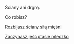 Ściany ani drgną.

Co robisz?

[Rozbijasz ściany siłą mięśni](../miesnie/miesnie.md)

[Zaczynasz jeść ptasie mleczko](../jedzenie/jedzenie.md)
